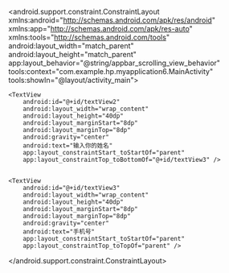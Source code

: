 <?xml version="1.0" encoding="utf-8"?>
<android.support.constraint.ConstraintLayout xmlns:android="http://schemas.android.com/apk/res/android"
    xmlns:app="http://schemas.android.com/apk/res-auto"
    xmlns:tools="http://schemas.android.com/tools"
    android:layout_width="match_parent"
    android:layout_height="match_parent"
    app:layout_behavior="@string/appbar_scrolling_view_behavior"
    tools:context="com.example.hp.myapplication6.MainActivity"
    tools:showIn="@layout/activity_main">



    <TextView
        android:id="@+id/textView2"
        android:layout_width="wrap_content"
        android:layout_height="40dp"
        android:layout_marginStart="8dp"
        android:layout_marginTop="8dp"
        android:gravity="center"
        android:text="输入你的姓名"
        app:layout_constraintStart_toStartOf="parent"
        app:layout_constraintTop_toBottomOf="@+id/textView3" />


    <TextView
        android:id="@+id/textView3"
        android:layout_width="wrap_content"
        android:layout_height="40dp"
        android:layout_marginStart="8dp"
        android:layout_marginTop="8dp"
        android:gravity="center"
        android:text="手机号"
        app:layout_constraintStart_toStartOf="parent"
        app:layout_constraintTop_toTopOf="parent" />




</android.support.constraint.ConstraintLayout>

